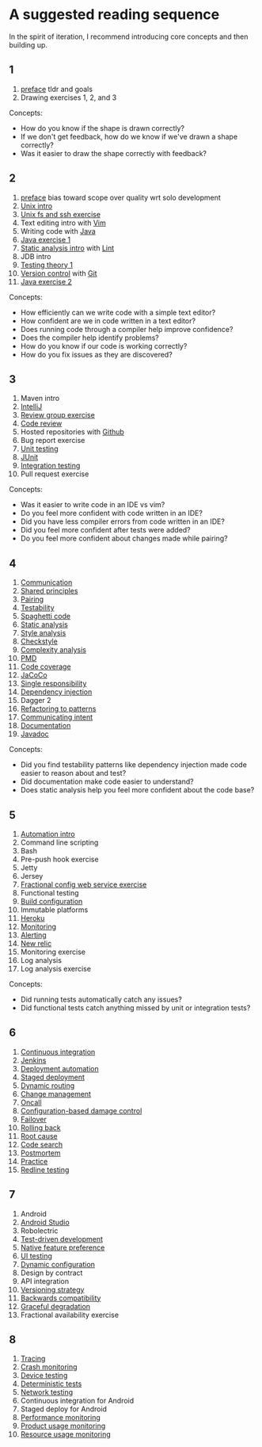 # A suggested reading sequence

In the spirit of iteration, I recommend introducing core concepts and then building up.

## 1

1. [preface](preface.md) tldr and goals
1. Drawing exercises 1, 2, and 3

Concepts:

* How do you know if the shape is drawn correctly?
* If we don't get feedback, how do we know if we've drawn a shape correctly?
* Was it easier to draw the shape correctly with feedback?

## 2

1. [preface](preface.md) bias toward scope over quality wrt solo development
1. [Unix intro](tools/unix.md)
1. [Unix fs and ssh exercise](exercises/unix.md)
1. Text editing intro with [Vim](tools/vim.md)
1. Writing code with [Java](tools/java.md)
1. [Java exercise 1](exercises/java.md)
1. [Static analysis intro](static_analysis/README.md) with [Lint](static_analysis/lint.md)
1. JDB intro
1. [Testing theory 1](testing/README.md)
1. [Version control](version_control/README.md) with [Git](tools/git.md)
1. [Java exercise 2](exercises/java.md)

Concepts:
* How efficiently can we write code with a simple text editor?
* How confident are we in code written in a text editor?
* Does running code through a compiler help improve confidence?
* Does the compiler help identify problems?
* How do you know if our code is working correctly?
* How do you fix issues as they are discovered?

## 3

1. Maven intro
1. [IntelliJ](tools/intellij)
1. [Review group exercise](exercises/grouper.md)
1. [Code review](static_analysis/code_review.md)
1. Hosted repositories with [Github](tools/github.md)
1. Bug report exercise
1. [Unit testing](testing/unit.md)
1. [JUnit](tools/junit.md)
1. [Integration testing](testing/integration.md)
1. Pull request exercise

Concepts:
* Was it easier to write code in an IDE vs vim?
* Do you feel more confident with code written in an IDE?
* Did you have less compiler errors from code written in an IDE?
* Did you feel more confident after tests were added?
* Do you feel more confident about changes made while pairing?

## 4

1. [Communication](collaboration/communication.md)
1. [Shared principles](collaboration/principles.md)
1. [Pairing](collaboration/pairing.md)
1. [Testability](testability/README.md)
1. [Spaghetti code](testability/spaghetti.md)
1. [Static analysis](static_analysis/README.md)
1. [Style analysis](static_analysis/style.md)
1. [Checkstyle](tools/checkstyle.md)
1. [Complexity analysis](static_analysis/complecity.md)
1. [PMD](tools/pmd.md)
1. [Code coverage](static_analysis/coverage.md)
1. [JaCoCo](tools/jacoco.md)
1. [Single responsibility](testability/srp.md)
1. [Dependency injection](testability/di.md)
1. Dagger 2
1. [Refactoring to patterns](testability/pattern.md)
1. [Communicating intent](testability/intent.md)
1. [Documentation](collaboration/documentation.md)
1. [Javadoc](tools/javadoc.md)

Concepts:
* Did you find testability patterns like dependency injection made code easier to reason about and test?
* Did documentation make code easier to understand?
* Does static analysis help you feel more confident about the code base?

## 5

1. [Automation intro](automation/README.md)
1. Command line scripting
1. Bash
1. Pre-push hook exercise
1. Jetty
1. Jersey
1. [Fractional config web service exercise](exercises/service.md)
1. Functional testing
1. [Build configuration](configuration/build.md)
1. Immutable platforms
1. [Heroku](tools/heroku.md)
1. [Monitoring](monitoring/alerting.md)
1. [Alerting](monitoring/alerting.md)
1. [New relic](tools/newrelic.md)
1. Monitoring exercise
1. Log analysis
1. Log analysis exercise

Concepts:
* Did running tests automatically catch any issues?
* Did functional tests catch anything missed by unit or integration tests?

## 6

1. [Continuous integration](automation/ci.md)
1. [Jenkins](jenkins.md)
1. [Deployment automation](automation/deployment.md)
1. [Staged deployment](deployment/staged.md)
1. [Dynamic routing](testing/dynamic.md)
1. [Change management](monitoring/change_management.md)
1. [Oncall](monitoring/oncall.md)
1. [Configuration-based damage control](damage_control/configure.md)
1. [Failover](damage_control/failover.md)
1. [Rolling back](damage_control/rollback.md)
1. [Root cause](damage_control/root_cause.md)
1. [Code search](damage_control/code_search.md)
1. [Postmortem](damage_control/postmortem.md)
1. [Practice](damage_control/practice.md)
1. [Redline testing](testing/redline.md)

## 7

1. Android
1. [Android Studio](tools/android_studio.md)
1. Robolectric
1. [Test-driven development](testing/tdd.md)
1. [Native feature preference](testability/native.md)
1. [UI testing](testing/ui.md)
1. [Dynamic configuration](configuration/dynamic.md)
1. Design by contract
1. API integration
1. [Versioning strategy](versioning/strategy.md)
1. [Backwards compatibility](versioning/compatibility.md)
1. [Graceful degradation](damage_control/degradation.md)
1. Fractional availability exercise

## 8

1. [Tracing](damage_control/tracing.md)
1. [Crash monitoring](monitoring/crash.md)
1. [Device testing](testing/device.md)
1. [Deterministic tests](testing/deterministic.md)
1. [Network testing](testing/network.md)
1. Continuous integration for Android
1. Staged deploy for Android
1. [Performance monitoring](monitoring/performance.md)
1. [Product usage monitoring](monitoring/product_usage.md)
1. [Resource usage monitoring](monitoring/resource_usage.md)




